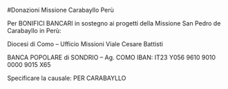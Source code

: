 #Donazioni Missione Carabayllo Perù

Per BONIFICI BANCARI in sostegno ai progetti della Missione San Pedro de
Carabayllo in Perù:


Diocesi di Como – Ufficio Missioni Viale Cesare Battisti


BANCA POPOLARE di SONDRIO – Ag. COMO
IBAN:
IT23 Y056 9610 9010 0000 9015 X65


Specificare la causale: PER CARABAYLLO